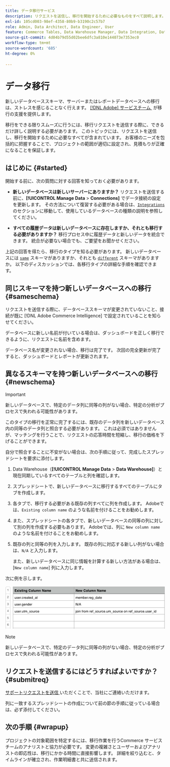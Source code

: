 ```yaml
---
title: データ移行サービス
description: リクエストを送信し、移行を開始するために必要なものをすべて説明します。
exl-id: 105cd003-98ef-4358-80b9-b3190c2c57b7
role: Admin, Data Architect, Data Engineer, User
feature: Commerce Tables, Data Warehouse Manager, Data Integration, Data Import/Export
source-git-commit: 4d04b79d55d02bee6dfc3a810e144073e7353ec0
workflow-type: tm+mt
source-wordcount: '685'
ht-degree: 0%

---
```


# データ移行

新しいデータベーススキーマ、サーバーまたはレポートデータベースへの移行は、ストレスを感じることなく行えます。 [[!DNL Adobe]  サービスチーム &#x200B;](https://experienceleague.adobe.com/docs/commerce-knowledge-base/kb/troubleshooting/miscellaneous/mbi-service-policies.html) が移行の支援を提供します。

移行をできる限りスムーズに行うには、移行リクエストを送信する際に、できるだけ詳しく説明する必要があります。 このトピックには、リクエストを送信し、移行を開始するために必要なすべてが含まれています。 お客様のニーズを包括的に把握することで、プロジェクトの範囲が適切に設定され、見積もりが正確になることを保証します。

## はじめに {#started}

開始する前に、次の質問に対する回答を知っておく必要があります。

* **新しいデータベースは新しいサーバーにありますか？** リクエストを送信する前に、**[!UICONTROL Manage Data** > **Connections]** でデータ接続の設定を更新します。 その方法について復習する必要がある場合は、[`Integrations`](../integrations/integrations.md) のセクションに移動して、使用しているデータベースの種類の説明を参照してください。

* **すべての履歴データは新しいデータベースに存在しますか、それとも移行する必要がありますか？** 移行プロセス中に履歴データと新しいデータを統合できます。 統合が必要ない場合でも、ご要望をお聞かせください。

上記の回答を得たら、移行のタイプを知る必要があります。 新しいデータベースには [`same`](#sameschema) スキーマがありますか、それとも [`different`](#newschema) スキーマがありますか。 以下のディスカッションでは、各移行タイプの詳細な手順を確認できます。

## 同じスキーマを持つ新しいデータベースへの移行 {#sameschema}

リクエストを送信する際に、データベーススキーマが変更されていないこと、接続が既に [!DNL Adobe Commerce Intelligence] で設定されていることを知らせてください。

データベースに新しい名前が付いている場合は、ダッシュボードを正しく移行できるように、リクエストに名前を含めます。

データベース名が変更されない場合、移行は完了です。 次回の完全更新が完了すると、ダッシュボードとレポートが更新されます。

## 異なるスキーマを持つ新しいデータベースへの移行 {#newschema}

>[!IMPORTANT]
>
>新しいデータベースで、特定のデータ列に同等の列がない場合、特定の分析がプロセスで失われる可能性があります。

このタイプの移行を正常に完了するには、既存のデータ列を新しいデータベース内の同等のデータ列と照合する必要があります。 これは必須ではありませんが、マッチングを行うことで、リクエストの応答時間を短縮し、移行の価格を下げることができます。

自分で照合することに不安がない場合は、次の手順に従って、完成したスプレッドシートを要求に添付します。

1. Data Warehouse（**[!UICONTROL Manage Data** > **Data Warehouse]**）と現在同期しているすべてのテーブルと列を確認します。

1. スプレッドシートで、新しいデータベースに移行するすべてのテーブルにタブを作成します。

1. 各タブで、移行する必要がある既存の列すべてに列を作成します。 Adobeでは、`Existing column name` のような名前を付けることをお勧めします。

1. また、スプレッドシートの各タブで、新しいデータベースの同等の列に対して別の列を作成する必要もあります。 Adobeでは、列に `New column name` のような名前を付けることをお勧めします。

1. 既存の列と同等の列を入力します。 既存の列に対応する新しい列がない場合は、`N/A` と入力します。

   また、新しいデータベースに同じ情報を計算する新しい方法がある場合は、[`New column name`] 列に入力します。

次に例を示します。

![&#x200B; データベーススキーマとテーブル構造を含む移行スプレッドシートテンプレート &#x200B;](../../../assets/Migration_Spreadsheet.png)

>[!NOTE]
>
>新しいデータベースで、特定のデータ列に同等の列がない場合、特定の分析がプロセスで失われる可能性があります。

## リクエストを送信するにはどうすればよいですか？ {#submitreq}

[&#x200B; サポートリクエストを送信 &#x200B;](https://experienceleague.adobe.com/docs/commerce-knowledge-base/kb/troubleshooting/miscellaneous/mbi-service-policies.html) いただくことで、当社にご連絡いただけます。

列に一致するスプレッドシートの作成について前の節の手順に従っている場合は、必ず添付してください。

## 次の手順 {#wrapup}

プロジェクトの対象範囲を特定するには、移行作業を行うCommerce サービスチームのアナリストと協力が必要です。 変更の複雑さとユーザーおよびアナリストの即応性は、移行にかかる時間に直接影響します。 詳細を絞り込むと、タイムラインが確立され、作業明細書と共に送信されます。
